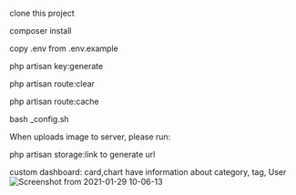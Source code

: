 clone this project

composer install

copy .env from .env.example

php artisan key:generate

php artisan route:clear

php artisan route:cache

bash _config.sh


When uploads image to server, please run:

php artisan storage:link to generate url

custom dashboard: 
card,chart have information about category, tag, User 
![Screenshot from 2021-01-29 10-06-13](https://user-images.githubusercontent.com/72479838/106226442-c85a5600-6219-11eb-881b-44c6051285b1.png)







